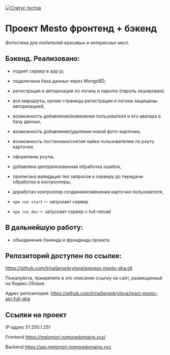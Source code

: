 [![Статус тестов](../../actions/workflows/tests.yml/badge.svg)](../../actions/workflows/tests.yml)

# Проект Mesto фронтенд + бэкенд

Фотостена для любителей красивых и интересных мест.

## Бэкенд. Реализовано:

- поднят сервер в app.js;
- подключена база данных через MongoBD;
- регистрация и авторизация по логину и паролю (пароль хеширован);
- все маршруты, кроме страницы регистрации и логина защищены авторизацией,
- возможность добавления/изменения пользователя и его аватара в базу данных,
- возможность добавления/удаления новой фото-карточки,
- возможность постановки/снятия лайка пользователем по роуту карточки,
- оформлены роуты,
- добавлена централизованная обработка ошибок,
- прописана валидация тел запросов к серверу до передачи обработки в контроллеры,
- доработан контроллер создания/изменения карточки пользователя,

- `npm run start` — запускает сервер
- `npm run dev` — запускает сервер с hot-reload

## В дальнейшую работу:

- объединение бэкенда и фронденда проекта

## Репозиторий доступен по ссылке:

https://github.com/IrinaSerpokrylova/express-mesto-gha.git

Пожалуйста, прикрепите в это описание ссылку на сайт, размещенный на Яндекс.Облаке.

Адрес репозитория: https://github.com/IrinaSerpokrylova/react-mesto-api-full-gha

## Ссылки на проект

IP-адрес 51.250.1.251

Frontend https://melomori.nomoredomains.xyz/

Backend https://api.melomori.nomoredomains.xyz
